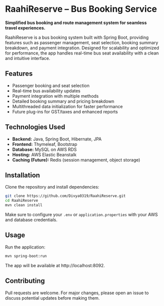 # RaahiReserve – Bus Booking Service

**Simplified bus booking and route management system for seamless travel experiences.**

RaahiReserve is a bus booking system built with Spring Boot, providing features such as passenger management, seat selection, booking summary breakdown, and payment integration. Designed for scalability and optimized for performance, the app handles real-time bus seat availability with a clean and intuitive interface.

## Features
- Passenger booking and seat selection
- Real-time bus availability updates
- Payment integration with multiple methods
- Detailed booking summary and pricing breakdown
- Multithreaded data initialization for faster performance
- Future plug-ins for GST/taxes and enhanced reports

## Technologies Used
- **Backend:** Java, Spring Boot, Hibernate, JPA
- **Frontend:** Thymeleaf, Bootstrap
- **Database:** MySQL on AWS RDS
- **Hosting:** AWS Elastic Beanstalk
- **Caching (Future):** Redis (session management, object storage)

## Installation
Clone the repository and install dependencies:

```bash
git clone https://github.com/Divya0319/RaahiReserve.git
cd RaahiReserve
mvn clean install
```
Make sure to configure your `.env` or `application.properties` with your AWS and database credentials.

## Usage
Run the application:
```bash
mvn spring-boot:run
```

The app will be available at http://localhost:8092.

## Contributing
Pull requests are welcome. For major changes, please open an issue to discuss potential updates before making them.
